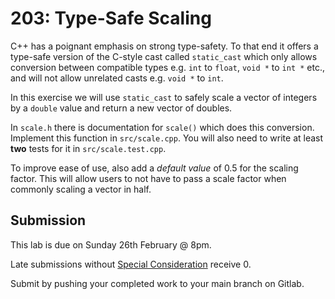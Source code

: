 # 203: Type-Safe Scaling

C++ has a poignant emphasis on strong type-safety. To that end it offers a type-safe version of the C-style cast called `static_cast` which only allows conversion between compatible types e.g. `int` to `float`, `void *` to `int *` etc., and will not allow unrelated casts e.g. `void *` to `int`.

In this exercise we will use `static_cast` to safely scale a vector of integers by a `double` value and return a new vector of doubles.

In `scale.h` there is documentation for `scale()` which does this conversion.
Implement this function in `src/scale.cpp`.
You will also need to write at least **two** tests for it in `src/scale.test.cpp`.

To improve ease of use, also add a _default value_ of 0.5 for the scaling factor.
This will allow users to not have to pass a scale factor when commonly scaling a vector in half.

## Submission

This lab is due on Sunday 26th February @ 8pm.

Late submissions without [Special Consideration](https://www.student.unsw.edu.au/special-consideration) receive 0.

Submit by pushing your completed work to your main branch on Gitlab.